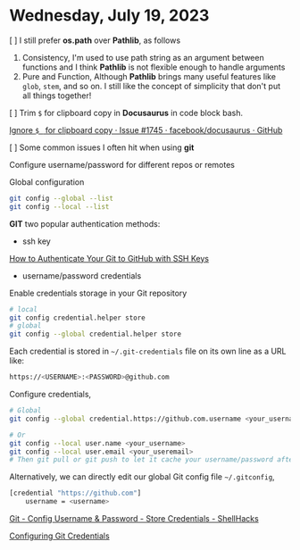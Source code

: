 # Wednesday, July 19, 2023

[ ] I still prefer **os.path** over **Pathlib**, as follows

1. Consistency, I'm used to use path string as an argument between functions and I think **Pathlib** is not flexible enough to handle arguments
2. Pure and Function, Although **Pathlib** brings many useful features like `glob`, `stem`, and so on. I still like the concept of simplicity that don't put all things together!


[ ] Trim `$` for clipboard copy in **Docusaurus** in code block bash.

[Ignore `$ ` for clipboard copy · Issue #1745 · facebook/docusaurus · GitHub](https://github.com/facebook/docusaurus/issues/1745)

[ ] Some common issues I often hit when using **git**

Configure username/password for different repos or remotes

Global configuration

```sh
git config --global --list
git config --local --list
```


**GIT** two popular authentication methods:

- ssh key

[How to Authenticate Your Git to GitHub with SSH Keys](https://hackernoon.com/how-to-authenticate-your-git-to-github-with-ssh-keys)

- username/password credentials

Enable credentials storage in your Git repository

```sh
# local
git config credential.helper store
# global
git config --global credential.helper store
```

Each credential is stored in `~/.git-credentials` file on its own line as a URL like:

```sh
https://<USERNAME>:<PASSWORD>@github.com
```

Configure credentials,

```sh
# Global
git config --global credential.https://github.com.username <your_username>

# Or 
git config --local user.name <your_username>
git config --local user.email <your_useremail>
# Then git pull or git push to let it cache your username/password after it prompt you to input password in the first time
```


Alternatively, we can directly edit our global Git config file `~/.gitconfig`,

```sh
[credential "https://github.com"]
	username = <username>
```

[Git - Config Username & Password - Store Credentials - ShellHacks](https://www.shellhacks.com/git-config-username-password-store-credentials/)

[Configuring Git Credentials](https://www.baeldung.com/ops/git-configure-credentials)
